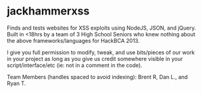 jackhammerxss
=============

Finds and tests websites for XSS exploits using NodeJS, JSON, and jQuery. Built in <18hrs by a team of 3 High School Seniors who knew nothing about the above frameworks/languages for HackBCA 2013. 


I give you full permission to modify, tweak, and use bits/pieces of our work in your project as long as you give us credit somewhere visible in your script/interface/etc (ie: not in a comment in the code).


Team Members (handles spaced to avoid indexing): Brent R, Dan L., and Ryan T.
